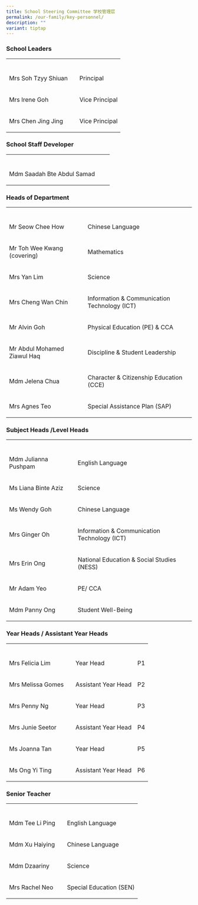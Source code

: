 ```yaml
---
title: School Steering Committee 学校管理层
permalink: /our-family/key-personnel/
description: ""
variant: tiptap
---
```

<h3>School Leaders</h3>
<table style="minWidth: 75px">
<colgroup>
<col>
<col>
<col>
</colgroup>
<tbody>
<tr>
<th rowspan="1" colspan="1">
<p></p>
</th>
<th rowspan="1" colspan="1">
<p></p>
</th>
<th rowspan="1" colspan="1">
<p></p>
</th>
</tr>
<tr>
<td rowspan="1" colspan="1">
<p>Mrs Soh Tzyy Shiuan</p>
</td>
<td rowspan="1" colspan="1">
<p></p>
</td>
<td rowspan="1" colspan="1">
<p>Principal</p>
</td>
</tr>
<tr>
<td rowspan="1" colspan="1">
<p>Mrs Irene Goh</p>
</td>
<td rowspan="1" colspan="1">
<p></p>
</td>
<td rowspan="1" colspan="1">
<p>Vice Principal</p>
</td>
</tr>
<tr>
<td rowspan="1" colspan="1">
<p>Mrs Chen Jing Jing</p>
</td>
<td rowspan="1" colspan="1">
<p></p>
</td>
<td rowspan="1" colspan="1">
<p>Vice Principal</p>
</td>
</tr>
</tbody>
</table>
<h3>School Staff Developer</h3>
<table style="minWidth: 75px">
<colgroup>
<col>
<col>
<col>
</colgroup>
<tbody>
<tr>
<th rowspan="1" colspan="1">
<p></p>
</th>
<th rowspan="1" colspan="1">
<p></p>
</th>
<th rowspan="1" colspan="1">
<p></p>
</th>
</tr>
<tr>
<td rowspan="1" colspan="1">
<p>Mdm Saadah Bte Abdul Samad</p>
</td>
<td rowspan="1" colspan="1">
<p></p>
</td>
<td rowspan="1" colspan="1">
<p></p>
</td>
</tr>
</tbody>
</table>
<h3>Heads of Department</h3>
<table style="minWidth: 75px">
<colgroup>
<col>
<col>
<col>
</colgroup>
<tbody>
<tr>
<th rowspan="1" colspan="1">
<p></p>
</th>
<th rowspan="1" colspan="1">
<p></p>
</th>
<th rowspan="1" colspan="1">
<p></p>
</th>
</tr>
<tr>
<td rowspan="1" colspan="1">
<p>Mr Seow Chee How</p>
</td>
<td rowspan="1" colspan="1">
<p></p>
</td>
<td rowspan="1" colspan="1">
<p>Chinese Language</p>
</td>
</tr>
<tr>
<td rowspan="1" colspan="1">
<p>Mr Toh Wee Kwang (covering)</p>
</td>
<td rowspan="1" colspan="1">
<p></p>
</td>
<td rowspan="1" colspan="1">
<p>Mathematics</p>
</td>
</tr>
<tr>
<td rowspan="1" colspan="1">
<p>Mrs Yan Lim</p>
</td>
<td rowspan="1" colspan="1">
<p></p>
</td>
<td rowspan="1" colspan="1">
<p>Science</p>
</td>
</tr>
<tr>
<td rowspan="1" colspan="1">
<p>Mrs Cheng Wan Chin</p>
</td>
<td rowspan="1" colspan="1">
<p></p>
</td>
<td rowspan="1" colspan="1">
<p>Information &amp; Communication Technology (ICT)</p>
</td>
</tr>
<tr>
<td rowspan="1" colspan="1">
<p>Mr Alvin Goh</p>
</td>
<td rowspan="1" colspan="1">
<p></p>
</td>
<td rowspan="1" colspan="1">
<p>Physical Education (PE) &amp; CCA</p>
</td>
</tr>
<tr>
<td rowspan="1" colspan="1">
<p>Mr Abdul Mohamed Ziawul Haq</p>
</td>
<td rowspan="1" colspan="1">
<p></p>
</td>
<td rowspan="1" colspan="1">
<p>Discipline &amp; Student Leadership</p>
</td>
</tr>
<tr>
<td rowspan="1" colspan="1">
<p>Mdm Jelena Chua</p>
</td>
<td rowspan="1" colspan="1">
<p></p>
</td>
<td rowspan="1" colspan="1">
<p>Character &amp; Citizenship Education (CCE)</p>
</td>
</tr>
<tr>
<td rowspan="1" colspan="1">
<p>Mrs Agnes Teo</p>
</td>
<td rowspan="1" colspan="1">
<p></p>
</td>
<td rowspan="1" colspan="1">
<p>Special Assistance Plan (SAP)</p>
</td>
</tr>
</tbody>
</table>
<h3>Subject Heads /Level Heads</h3>
<table style="minWidth: 75px">
<colgroup>
<col>
<col>
<col>
</colgroup>
<tbody>
<tr>
<th rowspan="1" colspan="1">
<p></p>
</th>
<th rowspan="1" colspan="1">
<p></p>
</th>
<th rowspan="1" colspan="1">
<p></p>
</th>
</tr>
<tr>
<td rowspan="1" colspan="1">
<p>Mdm Julianna Pushpam</p>
</td>
<td rowspan="1" colspan="1">
<p></p>
</td>
<td rowspan="1" colspan="1">
<p>English Language</p>
</td>
</tr>
<tr>
<td rowspan="1" colspan="1">
<p>Ms Liana Binte Aziz</p>
</td>
<td rowspan="1" colspan="1">
<p></p>
</td>
<td rowspan="1" colspan="1">
<p>Science</p>
</td>
</tr>
<tr>
<td rowspan="1" colspan="1">
<p>Ms Wendy Goh</p>
</td>
<td rowspan="1" colspan="1">
<p></p>
</td>
<td rowspan="1" colspan="1">
<p>Chinese Language</p>
</td>
</tr>
<tr>
<td rowspan="1" colspan="1">
<p>Mrs Ginger Oh</p>
</td>
<td rowspan="1" colspan="1">
<p></p>
</td>
<td rowspan="1" colspan="1">
<p>Information &amp; Communication Technology (ICT)</p>
</td>
</tr>
<tr>
<td rowspan="1" colspan="1">
<p>Mrs Erin Ong</p>
</td>
<td rowspan="1" colspan="1">
<p></p>
</td>
<td rowspan="1" colspan="1">
<p>National Education &amp; Social Studies (NESS)</p>
</td>
</tr>
<tr>
<td rowspan="1" colspan="1">
<p>Mr Adam Yeo</p>
</td>
<td rowspan="1" colspan="1">
<p></p>
</td>
<td rowspan="1" colspan="1">
<p>PE/ CCA</p>
</td>
</tr>
<tr>
<td rowspan="1" colspan="1">
<p>Mdm Panny Ong</p>
</td>
<td rowspan="1" colspan="1">
<p></p>
</td>
<td rowspan="1" colspan="1">
<p>Student Well-Being</p>
</td>
</tr>
</tbody>
</table>
<h3>Year Heads / Assistant Year Heads</h3>
<table style="minWidth: 100px">
<colgroup>
<col>
<col>
<col>
<col>
</colgroup>
<tbody>
<tr>
<th rowspan="1" colspan="1">
<p></p>
</th>
<th rowspan="1" colspan="1">
<p></p>
</th>
<th rowspan="1" colspan="1">
<p></p>
</th>
<th rowspan="1" colspan="1">
<p></p>
</th>
</tr>
<tr>
<td rowspan="1" colspan="1">
<p>Mrs Felicia Lim</p>
</td>
<td rowspan="1" colspan="1">
<p></p>
</td>
<td rowspan="1" colspan="1">
<p>Year Head</p>
</td>
<td rowspan="1" colspan="1">
<p>P1</p>
</td>
</tr>
<tr>
<td rowspan="1" colspan="1">
<p>Mrs Melissa Gomes</p>
</td>
<td rowspan="1" colspan="1">
<p></p>
</td>
<td rowspan="1" colspan="1">
<p>Assistant Year Head</p>
</td>
<td rowspan="1" colspan="1">
<p>P2</p>
</td>
</tr>
<tr>
<td rowspan="1" colspan="1">
<p>Mrs Penny Ng</p>
</td>
<td rowspan="1" colspan="1">
<p></p>
</td>
<td rowspan="1" colspan="1">
<p>Year Head</p>
</td>
<td rowspan="1" colspan="1">
<p>P3</p>
</td>
</tr>
<tr>
<td rowspan="1" colspan="1">
<p>Mrs Junie Seetor</p>
</td>
<td rowspan="1" colspan="1">
<p></p>
</td>
<td rowspan="1" colspan="1">
<p>Assistant Year Head</p>
</td>
<td rowspan="1" colspan="1">
<p>P4</p>
</td>
</tr>
<tr>
<td rowspan="1" colspan="1">
<p>Ms Joanna Tan</p>
</td>
<td rowspan="1" colspan="1">
<p></p>
</td>
<td rowspan="1" colspan="1">
<p>Year Head</p>
</td>
<td rowspan="1" colspan="1">
<p>P5</p>
</td>
</tr>
<tr>
<td rowspan="1" colspan="1">
<p>Ms Ong Yi Ting</p>
</td>
<td rowspan="1" colspan="1">
<p></p>
</td>
<td rowspan="1" colspan="1">
<p>Assistant Year Head</p>
</td>
<td rowspan="1" colspan="1">
<p>P6</p>
</td>
</tr>
</tbody>
</table>
<h3>Senior Teacher</h3>
<table style="minWidth: 75px">
<colgroup>
<col>
<col>
<col>
</colgroup>
<tbody>
<tr>
<th rowspan="1" colspan="1">
<p></p>
</th>
<th rowspan="1" colspan="1">
<p></p>
</th>
<th rowspan="1" colspan="1">
<p></p>
</th>
</tr>
<tr>
<td rowspan="1" colspan="1">
<p>Mdm Tee Li Ping</p>
</td>
<td rowspan="1" colspan="1">
<p></p>
</td>
<td rowspan="1" colspan="1">
<p>English Language</p>
</td>
</tr>
<tr>
<td rowspan="1" colspan="1">
<p>Mdm Xu Haiying</p>
</td>
<td rowspan="1" colspan="1">
<p></p>
</td>
<td rowspan="1" colspan="1">
<p>Chinese Language</p>
</td>
</tr>
<tr>
<td rowspan="1" colspan="1">
<p>Mdm Dzaariny</p>
</td>
<td rowspan="1" colspan="1">
<p></p>
</td>
<td rowspan="1" colspan="1">
<p>Science</p>
</td>
</tr>
<tr>
<td rowspan="1" colspan="1">
<p>Mrs Rachel Neo</p>
</td>
<td rowspan="1" colspan="1">
<p></p>
</td>
<td rowspan="1" colspan="1">
<p>Special Education (SEN)</p>
</td>
</tr>
</tbody>
</table>
<p></p>